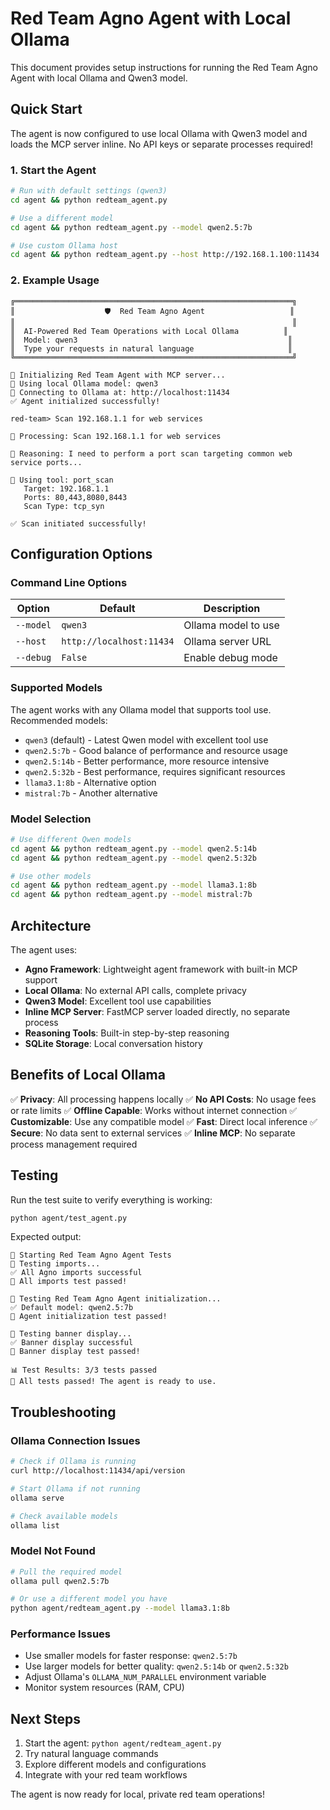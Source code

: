 # Red Team Agno Agent with Local Ollama

This document provides setup instructions for running the Red Team Agno Agent with local Ollama and Qwen3 model.

## Quick Start

The agent is now configured to use local Ollama with Qwen3 model and loads the MCP server inline. No API keys or separate processes required!

### 1. Start the Agent

```bash
# Run with default settings (qwen3)
cd agent && python redteam_agent.py

# Use a different model
cd agent && python redteam_agent.py --model qwen2.5:7b

# Use custom Ollama host
cd agent && python redteam_agent.py --host http://192.168.1.100:11434
```

### 2. Example Usage

```
╔══════════════════════════════════════════════════════════════╗
║                    🛡️  Red Team Agno Agent                   ║
║                                                              ║
║  AI-Powered Red Team Operations with Local Ollama          ║
║  Model: qwen3                                               ║
║  Type your requests in natural language                     ║
╚══════════════════════════════════════════════════════════════╝

🔌 Initializing Red Team Agent with MCP server...
🤖 Using local Ollama model: qwen3
🔗 Connecting to Ollama at: http://localhost:11434
✅ Agent initialized successfully!

red-team> Scan 192.168.1.1 for web services

🤖 Processing: Scan 192.168.1.1 for web services

🧠 Reasoning: I need to perform a port scan targeting common web service ports...

🔧 Using tool: port_scan
   Target: 192.168.1.1
   Ports: 80,443,8080,8443
   Scan Type: tcp_syn

✅ Scan initiated successfully!
```

## Configuration Options

### Command Line Options

| Option | Default | Description |
|--------|---------|-------------|
| `--model` | `qwen3` | Ollama model to use |
| `--host` | `http://localhost:11434` | Ollama server URL |
| `--debug` | `False` | Enable debug mode |

### Supported Models

The agent works with any Ollama model that supports tool use. Recommended models:

- `qwen3` (default) - Latest Qwen model with excellent tool use
- `qwen2.5:7b` - Good balance of performance and resource usage
- `qwen2.5:14b` - Better performance, more resource intensive
- `qwen2.5:32b` - Best performance, requires significant resources
- `llama3.1:8b` - Alternative option
- `mistral:7b` - Another alternative

### Model Selection

```bash
# Use different Qwen models
cd agent && python redteam_agent.py --model qwen2.5:14b
cd agent && python redteam_agent.py --model qwen2.5:32b

# Use other models
cd agent && python redteam_agent.py --model llama3.1:8b
cd agent && python redteam_agent.py --model mistral:7b
```

## Architecture

The agent uses:

- **Agno Framework**: Lightweight agent framework with built-in MCP support
- **Local Ollama**: No external API calls, complete privacy
- **Qwen3 Model**: Excellent tool use capabilities
- **Inline MCP Server**: FastMCP server loaded directly, no separate process
- **Reasoning Tools**: Built-in step-by-step reasoning
- **SQLite Storage**: Local conversation history

## Benefits of Local Ollama

✅ **Privacy**: All processing happens locally
✅ **No API Costs**: No usage fees or rate limits
✅ **Offline Capable**: Works without internet connection
✅ **Customizable**: Use any compatible model
✅ **Fast**: Direct local inference
✅ **Secure**: No data sent to external services
✅ **Inline MCP**: No separate process management required

## Testing

Run the test suite to verify everything is working:

```bash
python agent/test_agent.py
```

Expected output:
```
🚀 Starting Red Team Agno Agent Tests
🧪 Testing imports...
✅ All Agno imports successful
🎉 All imports test passed!

🧪 Testing Red Team Agno Agent initialization...
✅ Default model: qwen2.5:7b
🎉 Agent initialization test passed!

🧪 Testing banner display...
✅ Banner display successful
🎉 Banner display test passed!

📊 Test Results: 3/3 tests passed
🎉 All tests passed! The agent is ready to use.
```

## Troubleshooting

### Ollama Connection Issues

```bash
# Check if Ollama is running
curl http://localhost:11434/api/version

# Start Ollama if not running
ollama serve

# Check available models
ollama list
```

### Model Not Found

```bash
# Pull the required model
ollama pull qwen2.5:7b

# Or use a different model you have
python agent/redteam_agent.py --model llama3.1:8b
```

### Performance Issues

- Use smaller models for faster response: `qwen2.5:7b`
- Use larger models for better quality: `qwen2.5:14b` or `qwen2.5:32b`
- Adjust Ollama's `OLLAMA_NUM_PARALLEL` environment variable
- Monitor system resources (RAM, CPU)

## Next Steps

1. Start the agent: `python agent/redteam_agent.py`
2. Try natural language commands
3. Explore different models and configurations
4. Integrate with your red team workflows

The agent is now ready for local, private red team operations!

